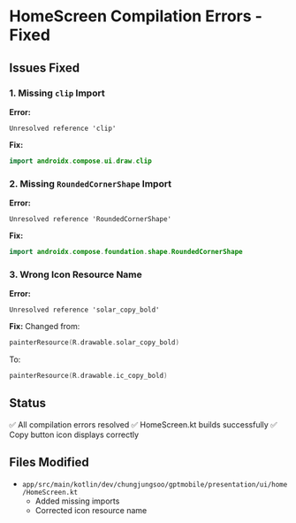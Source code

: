 # HomeScreen Compilation Errors - Fixed

## Issues Fixed

### 1. Missing `clip` Import

**Error:**

```
Unresolved reference 'clip'
```

**Fix:**

```kotlin
import androidx.compose.ui.draw.clip
```

### 2. Missing `RoundedCornerShape` Import

**Error:**

```
Unresolved reference 'RoundedCornerShape'
```

**Fix:**

```kotlin
import androidx.compose.foundation.shape.RoundedCornerShape
```

### 3. Wrong Icon Resource Name

**Error:**

```
Unresolved reference 'solar_copy_bold'
```

**Fix:**
Changed from:

```kotlin
painterResource(R.drawable.solar_copy_bold)
```

To:

```kotlin
painterResource(R.drawable.ic_copy_bold)
```

## Status

✅ All compilation errors resolved
✅ HomeScreen.kt builds successfully
✅ Copy button icon displays correctly

## Files Modified

- `app/src/main/kotlin/dev/chungjungsoo/gptmobile/presentation/ui/home/HomeScreen.kt`
  - Added missing imports
  - Corrected icon resource name
